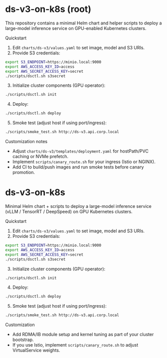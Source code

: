 # ds-v3-on-k8s (root)

This repository contains a minimal Helm chart and helper scripts to deploy a large-model inference service on GPU-enabled Kubernetes clusters.

Quickstart

1. Edit `charts/ds-v3/values.yaml` to set image, model and S3 URIs.
2. Provide S3 credentials:

```bash
export S3_ENDPOINT=https://minio.local:9000
export AWS_ACCESS_KEY_ID=access
export AWS_SECRET_ACCESS_KEY=secret
./scripts/dsctl.sh s3secret
```

3. Initialize cluster components (GPU operator):

```bash
./scripts/dsctl.sh init
```

4. Deploy:

```bash
./scripts/dsctl.sh deploy
```

5. Smoke test (adjust host if using port/ingress):

```bash
./scripts/smoke_test.sh http://ds-v3.api.corp.local
```

Customization notes

- Adjust `charts/ds-v3/templates/deployment.yaml` for hostPath/PVC caching or NVMe prefetch.
- Implement `scripts/canary_route.sh` for your ingress (Istio or NGINX).
- Add CI to build/push images and run smoke tests before canary promotion.
# ds-v3-on-k8s

Minimal Helm chart + scripts to deploy a large-model inference service (vLLM / TensorRT / DeepSpeed) on GPU Kubernetes clusters.

Quickstart

1. Edit `charts/ds-v3/values.yaml` to set image, model and S3 URIs.
2. Provide S3 credentials:

```bash
export S3_ENDPOINT=https://minio.local:9000
export AWS_ACCESS_KEY_ID=access
export AWS_SECRET_ACCESS_KEY=secret
./scripts/dsctl.sh s3secret
```

3. Initialize cluster components (GPU operator):

```bash
./scripts/dsctl.sh init
```

4. Deploy:

```bash
./scripts/dsctl.sh deploy
```

5. Smoke test (adjust host if using port/ingress):

```bash
./scripts/smoke_test.sh http://ds-v3.api.corp.local
```

Customization

- Add RDMA/IB module setup and kernel tuning as part of your cluster bootstrap.
- If you use Istio, implement `scripts/canary_route.sh` to adjust VirtualService weights.
